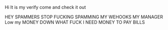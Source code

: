 Hi It is my verify come and check it out

HEY SPAMMERS
STOP FUCKING SPAMMING MY WEHOOKS MY MANAGER Low my MONEY DOWN WHAT FUCK I NEED MONEY TO PAY BILLS
